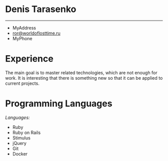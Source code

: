 Denis Tarasenko
===============

-----------------------
* MyAddress
* ror@worldoflosttime.ru
* MyPhone

Experience
==========

The main goal is to master related technologies, which are not enough for work. It is interesting that there is something new so that it can be applied to current projects.

Programming Languages
=====================

*Languages:*

* Ruby
* Ruby on Rails
* Stimulus
* jQuery
* Git
* Docker
